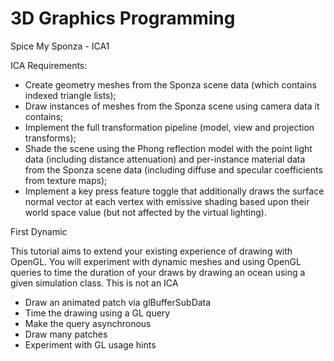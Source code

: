 # 3D Graphics Programming

Spice My Sponza - ICA1

ICA Requirements:
* Create geometry meshes from the Sponza scene data (which contains indexed triangle lists);
* Draw instances of meshes from the Sponza scene using camera data it contains;
* Implement the full transformation pipeline (model, view and projection transforms);
* Shade the scene using the Phong reflection model with the point light data (including distance attenuation) and per-instance material data from the Sponza scene data (including diffuse and specular coefficients from texture maps);
* Implement a key press feature toggle that additionally draws the surface normal vector at each vertex with emissive shading based upon their world space value (but not affected by the virtual lighting).

First Dynamic

This tutorial aims to extend your existing experience of drawing with OpenGL. You will experiment with dynamic meshes and using OpenGL queries to time the duration of your draws by drawing an ocean using a given simulation class. This is not an ICA
* Draw an animated patch via glBufferSubData
* Time the drawing using a GL query 
* Make the query asynchronous
* Draw many patches
* Experiment with GL usage hints
